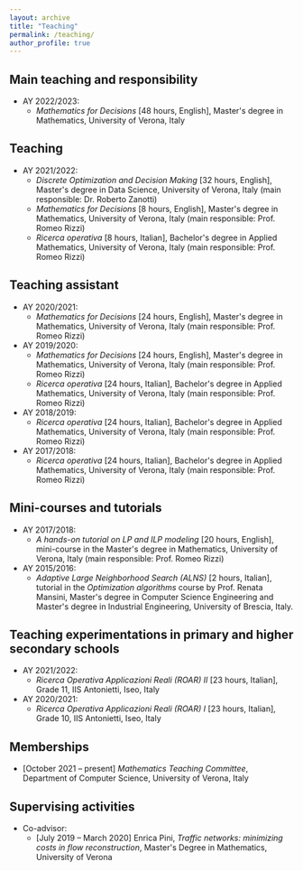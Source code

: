 ```yaml
---
layout: archive
title: "Teaching"
permalink: /teaching/
author_profile: true
---
```


## Main teaching and responsibility
- AY 2022/2023:
  - *Mathematics for Decisions* [48 hours, English], Master's degree in Mathematics, University of Verona, Italy

## Teaching
- AY 2021/2022:
  - *Discrete Optimization and Decision Making* [32 hours, English], Master's degree in Data Science, University of Verona, Italy (main responsible: Dr. Roberto Zanotti)
  - *Mathematics for Decisions* [8 hours, English], Master's degree in Mathematics, University of Verona, Italy (main responsible: Prof. Romeo Rizzi)
  - *Ricerca operativa* [8 hours, Italian], Bachelor's degree in Applied Mathematics, University of Verona, Italy (main responsible: Prof. Romeo Rizzi)

## Teaching assistant
- AY 2020/2021:
  - *Mathematics for Decisions* [24 hours, English], Master's degree in Mathematics, University of Verona, Italy (main responsible: Prof. Romeo Rizzi)
- AY 2019/2020:
  - *Mathematics for Decisions* [24 hours, English], Master's degree in Mathematics, University of Verona, Italy (main responsible: Prof. Romeo Rizzi)
  - *Ricerca operativa* [24 hours, Italian], Bachelor's degree in Applied Mathematics, University of Verona, Italy (main responsible: Prof. Romeo Rizzi)
- AY 2018/2019:
  - *Ricerca operativa* [24 hours, Italian], Bachelor's degree in Applied Mathematics, University of Verona, Italy (main responsible: Prof. Romeo Rizzi)
- AY 2017/2018:
  - *Ricerca operativa* [24 hours, Italian], Bachelor's degree in Applied Mathematics, University of Verona, Italy (main responsible: Prof. Romeo Rizzi)

## Mini-courses and tutorials
- AY 2017/2018:
  - *A hands-on tutorial on LP and ILP modeling* [20 hours, English], mini-course in the Master's degree in Mathematics, University of Verona, Italy (main responsible: Prof. Romeo Rizzi)
- AY 2015/2016:
  - *Adaptive Large Neighborhood Search (ALNS)* [2 hours, Italian], tutorial in the *Optimization algorithms* course by Prof. Renata Mansini, Master's degree in Computer Science Engineering and Master's degree in Industrial Engineering, University of Brescia, Italy.

## Teaching experimentations in primary and higher secondary schools
- AY 2021/2022:
  - *Ricerca Operativa Applicazioni Reali (ROAR) II* [23 hours, Italian], Grade 11, IIS Antonietti, Iseo, Italy
- AY 2020/2021:
  - *Ricerca Operativa Applicazioni Reali (ROAR) I* [23 hours, Italian], Grade 10, IIS Antonietti, Iseo, Italy

## Memberships
- [October 2021 – present] *Mathematics Teaching Committee*, Department of Computer Science, University of Verona, Italy

## Supervising activities
- Co-advisor:
  - [July 2019 – March 2020] Enrica Pini, *Traffic networks: minimizing costs in flow reconstruction*, Master's Degree in Mathematics, University of Verona
